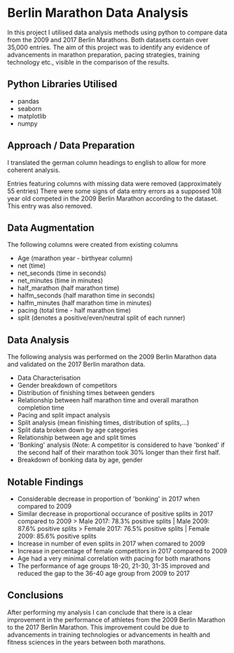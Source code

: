# Berlin Marathon Data Analysis

In this project I utilised data analysis methods using python to compare data from the 2009 and 2017 Berlin Marathons. Both datasets contain over 35,000 entries.
The aim of this project was to identify any evidence of advancements in marathon preparation, pacing strategies, training technology etc., visible in the comparison of the results. 

## Python Libraries Utilised
- pandas
- seaborn
- matplotlib
- numpy

## Approach / Data Preparation 
I translated the german column headings to english to allow for more coherent analysis.

Entries featuring columns with missing data were removed (approximately 55 entries)
There were some signs of data entry errors as a supposed 108 year old competed in the 2009 Berlin Marathon according to the dataset. This entry was also removed.

## Data Augmentation
The following columns were created from existing columns
- Age (marathon year - birthyear column)
- net (time)
- net_seconds (time in seconds)
- net_minutes (time in minutes)
- half_marathon (half marathon time)
- halfm_seconds (half marathon time in seconds)
- halfm_minutes (half marathon time in minutes)
- pacing (total time - half marathon time)
- split (denotes a positive/even/neutral split of each runner)

## Data Analysis
The following analysis was performed on the 2009 Berlin Marathon data and validated on the 2017 Berlin marathon data.
- Data Characterisation
- Gender breakdown of competitors
- Distribution of finishing times between genders
- Relationship between half marathon time and overall marathon completion time
- Pacing and split impact analysis
- Split analysis (mean finishing times, distribution of splits,...)
- Split data broken down by age categories
- Relationship between age and split times
- 'Bonking' analysis (Note: A competitor is considered to have 'bonked' if the second half of their marathon took 30% longer than their first half.
- Breakdown of bonking data by age, gender

## Notable Findings
- Considerable decrease in proportion of 'bonking' in 2017 when compared to 2009
- Similar decrease in proportional occurance of positive splits in 2017 compared to 2009
      > Male 2017: 78.3% positive splits | Male 2009: 87.6% positive splits
      > Female 2017: 76.5% positive splits | Female 2009: 85.6% positive splits
- Increase in number of even splits in 2017 when comared to 2009
- Increase in percentage of female competitors in 2017 compared to 2009
- Age had a very minimal correlation with pacing for both marathons
- The performance of age groups 18-20, 21-30, 31-35 improved and reduced the gap to the 36-40 age group from 2009 to 2017

## Conclusions
After performing my analysis I can conclude that there is a clear improvement in the performance of athletes from the 2009 Berlin Marathon to the 2017 Berlin Marathon. This improvement could be due to advancements in training technologies or advancements in health and fitness sciences in the years between both marathons. 
